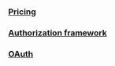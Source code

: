 #
### [Pricing](https://cloud.google.com/translate/pricing)
### []()
### []()
### []()
### []()
### []()
### []()
### [Authorization framework](https://tools.ietf.org/html/rfc6749)
### [OAuth](https://www.digitalocean.com/community/tutorials/an-introduction-to-oauth-2)
